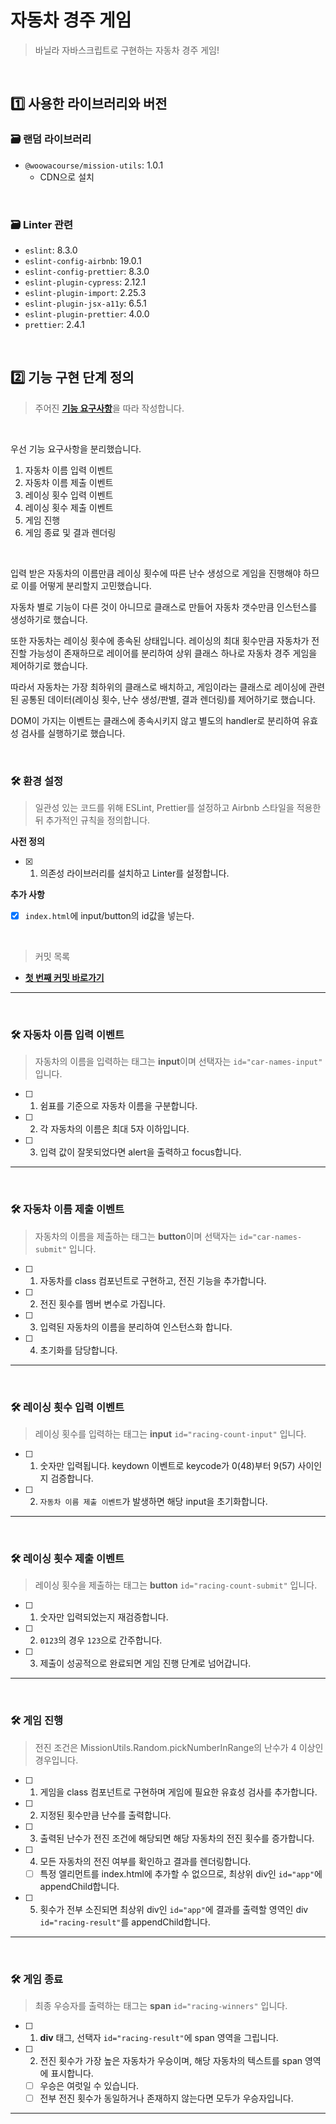 # 자동차 경주 게임
> 바닐라 자바스크립트로 구현하는 자동차 경주 게임!

<br>

## 1️⃣ 사용한 라이브러리와 버전
### 🗃 랜덤 라이브러리
- `@woowacourse/mission-utils`: 1.0.1
  - CDN으로 설치

<br>

### 🗃 Linter 관련
- `eslint`: 8.3.0
- `eslint-config-airbnb`: 19.0.1
- `eslint-config-prettier`: 8.3.0
- `eslint-plugin-cypress`: 2.12.1
- `eslint-plugin-import`: 2.25.3
- `eslint-plugin-jsx-a11y`: 6.5.1
- `eslint-plugin-prettier`: 4.0.0
- `prettier`: 2.4.1

<br>

## 2️⃣ 기능 구현 단계 정의
> 주어진 [**기능 요구사항**](https://github.com/InSeong-So/javascript-racingcar-precourse#-%EA%B8%B0%EB%8A%A5-%EC%9A%94%EA%B5%AC%EC%82%AC%ED%95%AD)을 따라 작성합니다.

<br>

우선 기능 요구사항을 분리했습니다.
1. 자동차 이름 입력 이벤트
2. 자동차 이름 제출 이벤트
3. 레이싱 횟수 입력 이벤트
4. 레이싱 횟수 제출 이벤트
5. 게임 진행
6. 게임 종료 및 결과 렌더링

<br>

입력 받은 자동차의 이름만큼 레이싱 횟수에 따른 난수 생성으로 게임을 진행해야 하므로 이를 어떻게 분리할지 고민했습니다.

자동차 별로 기능이 다른 것이 아니므로 클래스로 만들어 자동차 갯수만큼 인스턴스를 생성하기로 했습니다.

또한 자동차는 레이싱 횟수에 종속된 상태입니다. 레이싱의 최대 횟수만큼 자동차가 전진할 가능성이 존재하므로 레이어를 분리하여 상위 클래스 하나로 자동차 경주 게임을 제어하기로 했습니다.

따라서 자동차는 가장 최하위의 클래스로 배치하고, 게임이라는 클래스로 레이싱에 관련된 공통된 데이터(레이싱 횟수, 난수 생성/판별, 결과 렌더링)를 제어하기로 했습니다.

DOM이 가지는 이벤트는 클래스에 종속시키지 않고 별도의 handler로 분리하여 유효성 검사를 실행하기로 했습니다.

<br>

### 🛠 환경 설정
> 일관성 있는 코드를 위해 ESLint, Prettier를 설정하고 Airbnb 스타일을 적용한 뒤 추가적인 규칙을 정의합니다.

**사전 정의**
- [x] 1. 의존성 라이브러리를 설치하고 Linter를 설정합니다.

**추가 사항**
- [x] `index.html`에 input/button의 id값을 넣는다.

<br>

> 커밋 목록
- [**첫 번째 커밋 바로가기**](https://github.com/InSeong-So/javascript-racingcar-precourse/commit/7bf813791452617abebc9131f970d7388b714287)

<hr>
<br>

### 🛠 자동차 이름 입력 이벤트
> 자동차의 이름을 입력하는 태그는 **input**이며 선택자는 `id="car-names-input"` 입니다.

- [ ] 1. 쉼표를 기준으로 자동차 이름을 구분합니다.
- [ ] 2. 각 자동차의 이름은 최대 5자 이하입니다.
- [ ] 3. 입력 값이 잘못되었다면 alert을 출력하고 focus합니다.

<hr>
<br>

### 🛠 자동차 이름 제출 이벤트
> 자동차의 이름을 제출하는 태그는 **button**이며 선택자는 `id="car-names-submit"` 입니다.

- [ ] 1. 자동차를 class 컴포넌트로 구현하고, 전진 기능을 추가합니다.
- [ ] 2. 전진 횟수를 멤버 변수로 가집니다.
- [ ] 3. 입력된 자동차의 이름을 분리하여 인스턴스화 합니다.
- [ ] 4. 초기화를 담당합니다.

<hr>
<br>

### 🛠 레이싱 횟수 입력 이벤트
> 레이싱 횟수를 입력하는 태그는 **input** `id="racing-count-input"` 입니다.

- [ ] 1. 숫자만 입력됩니다. keydown 이벤트로 keycode가 0(48)부터 9(57) 사이인지 검증합니다.
- [ ] 2. `자동차 이름 제출 이벤트`가 발생하면 해당 input을 초기화합니다.

<hr>
<br>

### 🛠 레이싱 횟수 제출 이벤트
> 레이싱 횟수을 제출하는 태그는 **button** `id="racing-count-submit"` 입니다.

- [ ] 1. 숫자만 입력되었는지 재검증합니다.
- [ ] 2. `0123`의 경우 `123`으로 간주합니다.
- [ ] 3. 제출이 성공적으로 완료되면 게임 진행 단계로 넘어갑니다.

<hr>
<br>

### 🛠 게임 진행
> 전진 조건은 MissionUtils.Random.pickNumberInRange의 난수가 4 이상인 경우입니다.

- [ ] 1. 게임을 class 컴포넌트로 구현하며 게임에 필요한 유효성 검사를 추가합니다.
- [ ] 2. 지정된 횟수만큼 난수를 출력합니다. 
- [ ] 3. 출력된 난수가 전진 조건에 해당되면 해당 자동차의 전진 횟수를 증가합니다. 
- [ ] 4. 모든 자동차의 전진 여부를 확인하고 결과를 렌더링합니다.
  - [ ] 특정 엘리먼트를 index.html에 추가할 수 없으므로, 최상위 div인 `id="app"`에 appendChild합니다.
- [ ] 5. 횟수가 전부 소진되면 최상위 div인 `id="app"`에 결과를 출력할 영역인 div `id="racing-result"`를 appendChild합니다.

<hr>
<br>

### 🛠 게임 종료
> 최종 우승자를 출력하는 태그는 **span** `id="racing-winners"` 입니다.

- [ ] 1. **div** 태그, 선택자 `id="racing-result"`에 span 영역을 그립니다.
- [ ] 2. 전진 횟수가 가장 높은 자동차가 우승이며, 해당 자동차의 텍스트를 span 영역에 표시합니다.
  - [ ] 우승은 여럿일 수 있습니다.
  - [ ] 전부 전진 횟수가 동일하거나 존재하지 않는다면 모두가 우승자입니다.

<hr>
<br>
